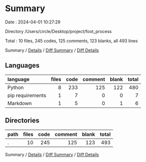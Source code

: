 # Summary

Date : 2024-04-01 10:27:29

Directory /Users/circle/Desktop/project/foot_process

Total : 10 files,  245 codes, 125 comments, 123 blanks, all 493 lines

Summary / [Details](details.md) / [Diff Summary](diff.md) / [Diff Details](diff-details.md)

## Languages
| language | files | code | comment | blank | total |
| :--- | ---: | ---: | ---: | ---: | ---: |
| Python | 8 | 233 | 125 | 122 | 480 |
| pip requirements | 1 | 7 | 0 | 0 | 7 |
| Markdown | 1 | 5 | 0 | 1 | 6 |

## Directories
| path | files | code | comment | blank | total |
| :--- | ---: | ---: | ---: | ---: | ---: |
| . | 10 | 245 | 125 | 123 | 493 |

Summary / [Details](details.md) / [Diff Summary](diff.md) / [Diff Details](diff-details.md)